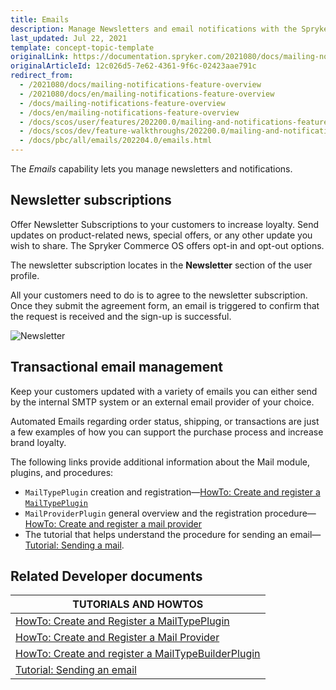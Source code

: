 ```yaml
---
title: Emails
description: Manage Newsletters and email notifications with the Spryker Email module within your Spryker projects.
last_updated: Jul 22, 2021
template: concept-topic-template
originalLink: https://documentation.spryker.com/2021080/docs/mailing-notifications-feature-overview
originalArticleId: 12c026d5-7e62-4361-9f6c-02423aae791c
redirect_from:
  - /2021080/docs/mailing-notifications-feature-overview
  - /2021080/docs/en/mailing-notifications-feature-overview
  - /docs/mailing-notifications-feature-overview
  - /docs/en/mailing-notifications-feature-overview
  - /docs/scos/user/features/202200.0/mailing-and-notifications-feature-overview.html
  - /docs/scos/dev/feature-walkthroughs/202200.0/mailing-and-notifications-feature-walkthrough.html
  - /docs/pbc/all/emails/202204.0/emails.html  
---
```


The *Emails* capability lets you manage newsletters and notifications.

## Newsletter subscriptions

Offer Newsletter Subscriptions to your customers to increase loyalty. Send updates on product-related news, special offers, or any other update you wish to share. The Spryker Commerce OS offers opt-in and opt-out options.

The newsletter subscription locates in the **Newsletter** section of the user profile.

All your customers need to do is to agree to the newsletter subscription. Once they submit the agreement form, an email is triggered to confirm that the request is received and the sign-up is successful.

![Newsletter](https://spryker.s3.eu-central-1.amazonaws.com/docs/Features/Mailing+%26+Communication/Newsletter+Subscription/subscribe-to-the-newsletter.gif)

## Transactional email management

Keep your customers updated with a variety of emails you can either send by the internal SMTP system or an external email provider of your choice.

Automated Emails regarding order status, shipping, or transactions are just a few examples of how you can support the purchase process and increase brand loyalty.

The following links provide additional information about the Mail module, plugins, and procedures:

- `MailTypePlugin` creation and registration—[HowTo: Create and register a `MailTypePlugin`](/docs/pbc/all/emails/latest/howto-create-and-register-a-mailtypeplugin.html)
- `MailProviderPlugin` general overview and the registration procedure—[HowTo: Create and register a mail provider](/docs/pbc/all/emails/latest/howto-create-and-register-a-mail-provider.html)
- The tutorial that helps understand the procedure for sending an email—[Tutorial: Sending a mail](/docs/pbc/all/emails/latest/tutorial-sending-an-email.html).


## Related Developer documents

 | TUTORIALS AND HOWTOS |
|---------|
| [HowTo: Create and Register a MailTypePlugin](/docs/pbc/all/emails/latest/howto-create-and-register-a-mailtypeplugin.html) |
| [HowTo: Create and Register a Mail Provider](/docs/pbc/all/emails/latest/howto-create-and-register-a-mail-provider.html)  |
| [HowTo: Create and register a MailTypeBuilderPlugin](/docs/pbc/all/emails/latest/howto-create-and-register-a-mail-type-builder-plugin.html) |
| [Tutorial: Sending an email](/docs/pbc/all/emails/latest/tutorial-sending-an-email.html)  |
